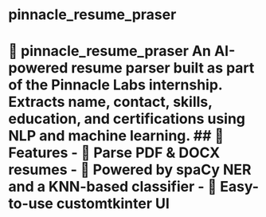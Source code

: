 # pinnacle_resume_praser
# 📄 pinnacle_resume_praser  An AI-powered resume parser built as part of the Pinnacle Labs internship.   Extracts name, contact, skills, education, and certifications using NLP and machine learning.  ## 🧠 Features - 📂 Parse PDF &amp; DOCX resumes - 🧠 Powered by spaCy NER and a KNN-based classifier - 🎨 Easy-to-use customtkinter UI
